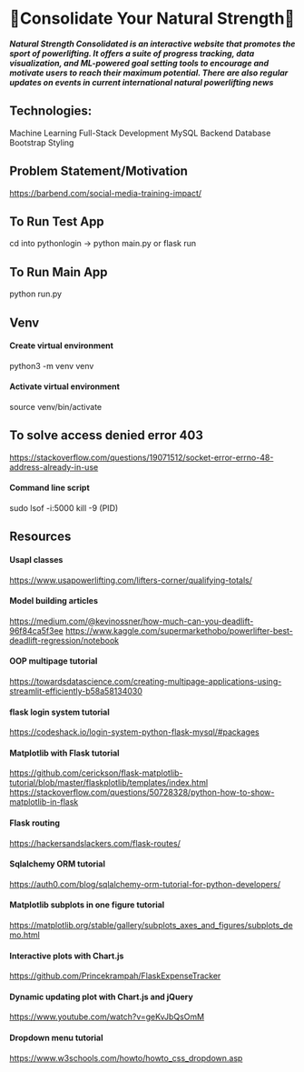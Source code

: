 # 🔨Consolidate Your Natural Strength🔨
_**Natural Strength Consolidated is an interactive website that promotes the sport of powerlifting. It offers a suite of progress tracking, data visualization, and ML-powered goal setting tools to encourage and motivate users to reach their maximum potential. There are also regular updates on events in current international natural powerlifting news**_

## Technologies:
Machine Learning
Full-Stack Development
MySQL Backend Database
Bootstrap Styling

## Problem Statement/Motivation
https://barbend.com/social-media-training-impact/

## To Run Test App
cd into pythonlogin -> python main.py or flask run
## To Run Main App
python run.py

## Venv
#### Create virtual environment
python3 -m venv venv
#### Activate virtual environment
source venv/bin/activate

## To solve access denied error 403
https://stackoverflow.com/questions/19071512/socket-error-errno-48-address-already-in-use
#### Command line script
sudo lsof -i:5000
kill -9 (PID)






## Resources

#### Usapl classes
https://www.usapowerlifting.com/lifters-corner/qualifying-totals/

#### Model building articles
https://medium.com/@kevinossner/how-much-can-you-deadlift-96f84ca5f3ee
https://www.kaggle.com/supermarkethobo/powerlifter-best-deadlift-regression/notebook

#### OOP multipage tutorial
https://towardsdatascience.com/creating-multipage-applications-using-streamlit-efficiently-b58a58134030

#### flask login system tutorial
https://codeshack.io/login-system-python-flask-mysql/#packages

#### Matplotlib with Flask tutorial
https://github.com/cerickson/flask-matplotlib-tutorial/blob/master/flaskplotlib/templates/index.html
https://stackoverflow.com/questions/50728328/python-how-to-show-matplotlib-in-flask

#### Flask routing
https://hackersandslackers.com/flask-routes/

#### Sqlalchemy ORM tutorial
https://auth0.com/blog/sqlalchemy-orm-tutorial-for-python-developers/

#### Matplotlib subplots in one figure tutorial
https://matplotlib.org/stable/gallery/subplots_axes_and_figures/subplots_demo.html

#### Interactive plots with Chart.js
https://github.com/Princekrampah/FlaskExpenseTracker

#### Dynamic updating plot with Chart.js and jQuery
https://www.youtube.com/watch?v=geKvJbQsOmM

#### Dropdown menu tutorial
https://www.w3schools.com/howto/howto_css_dropdown.asp